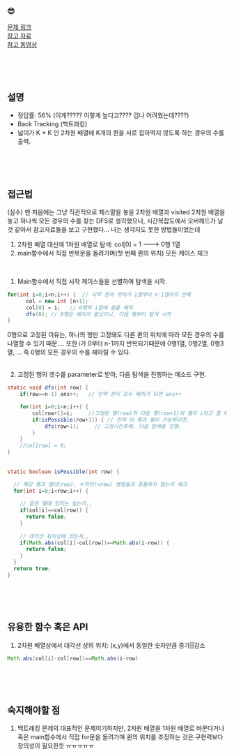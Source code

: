 

### &#128526;
[문제 링크](https://www.acmicpc.net/problem/9663) <br>
[참고 자료](https://mygumi.tistory.com/199) <br>
[참고 동영상](https://youtu.be/-xlSysSwG7w) 

<br>
<br>
<br>

## 설명
* 정답률: 56% (이게????? 이렇게 높다고???? 겁나 어려웠는데????)
* Back Tracking (백트래킹)
* 넓이가 K * K 인 2차원 배열에 K개의 퀸을 서로 잡아먹지 않도록 하는 경우의 수를 출력.


<br>
<br>
<br>

## 접근법
(실수) 맨 처음에는 그냥 직관적으로 체스말을 놓을 2차원 배열과 visited 2차원 배열을 놓고 하나씩 모든 경우의 수를 찾는 DFS로 생각했으나, 시간복잡도에서 오버헤드가 날 것 같아서 참고자료들을 보고 구현했다... 나는 생각지도 못한 방법들이었는데
  1) 2차원 배열 대신에 1차원 배열로 탐색: col[0] = 1 ---> 0행 1열
  2) main함수에서 직접 반복문을 돌려가며(첫 번째 퀸의 위치) 모든 케이스 체크
<br>


1) Main함수에서 직접 시작 케이스들을 선별하여 탐색을 시작.
```java
for(int i=0;i<n;i++) {  // 시작 퀸의 위치가 1열부터 n-1열까지 반복
      col = new int [n+1];  
      col[0] = i;   // 0행의 i열에 퀸을 배치
      dfs(0); // 0행은 배치가 끝났으니, 다음 행부터 탐색 시작
}
```
0행으로 고정된 이유는, 하나의 행만 고정돼도 다른 퀸의 위치에 따라 모든 경우의 수를 나열할 수 있기 때문.... 또한 i가 0부터 n-1까지 반복되기때문에 0행1열, 0행2열, 0행3열, ... 즉 0행의 모든 경우의 수를 헤아릴 수 있다.
<br>
<br>


2) 고정된 행의 갯수를 parameter로 받아, 다음 탐색을 진행하는 메소드 구현.
```java
static void dfs(int row) {
	if(row==n-1) ans++;   // 만약 퀸이 모두 배치가 되면 ans++

	for(int i=0;i<n;i++) {
		col[row+1]=i;     //고정된 행(row)의 다음 행(row+1)의 열이 i라고 할 때,
		if(isPossible(row+1)) { // 만약 이 행과 열이 가능하다면, 
			dfs(row+1);     // 고정시킨후에, 다음 탐색을 진행.
		}
	}
	//col[row] = 0;
}
  
  
static boolean isPossible(int row) {

  // 해당 행과 열이(row), 누적된(<row) 행렬들과 충돌하지 않는지 체크
  for(int i=0;i<row;i++) {
  
    // 같은 열에 있지는 않는지,,
    if(col[i]==col[row]) {
      return false;
    }
    
    // 대각선 위치상에 있는지,,
    if(Math.abs(col[i]-col[row])==Math.abs(i-row)) {
      return false;
    }
  }
  return true;
}
```

<br>
<br>
<br>

## 유용한 함수 혹은 API
1) 2차원 배열상에서 대각선 상의 위치: (x,y)에서 동일한 숫자만큼 증가||감소 
```java
Math.abs(col[i]-col[row])==Math.abs(i-row)
```

<br>
<br>
<br>

## 숙지해야할 점
1) 백트래킹 문제의 대표적인 문제이기하지만, 2차원 배열을 1차원 배열로 바꾼다거나 혹은 main함수에서 직접 for문을 돌려가며 퀸의 위치를 조정하는 것은 구현력보다 창의성이 필요한듯 ㅠㅠㅠㅠㅠ


<br>
<br>
<br>

